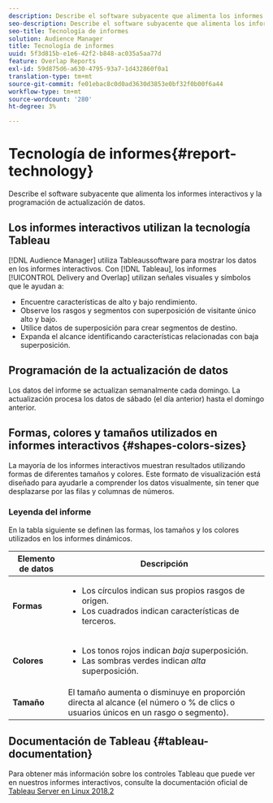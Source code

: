 ```yaml
---
description: Describe el software subyacente que alimenta los informes interactivos y la programación de actualización de datos.
seo-description: Describe el software subyacente que alimenta los informes interactivos y la programación de actualización de datos.
seo-title: Tecnología de informes
solution: Audience Manager
title: Tecnología de informes
uuid: 5f3d815b-e1e6-42f2-b848-ac035a5aa77d
feature: Overlap Reports
exl-id: 59d875d6-a630-4795-93a7-1d432860f0a1
translation-type: tm+mt
source-git-commit: fe01ebac8c0d0ad3630d3853e0bf32f0b00f6a44
workflow-type: tm+mt
source-wordcount: '280'
ht-degree: 3%

---
```


# Tecnología de informes{#report-technology}

Describe el software subyacente que alimenta los informes interactivos y la programación de actualización de datos.

<!-- 

c_report_technology.xml

 -->

## Los informes interactivos utilizan la tecnología Tableau

[!DNL Audience Manager] utiliza  [](https://www.tableausoftware.com/) Tableaussoftware para mostrar los datos en los informes interactivos. Con [!DNL Tableau], los informes [!UICONTROL Delivery and Overlap] utilizan señales visuales y símbolos que le ayudan a:

* Encuentre características de alto y bajo rendimiento.
* Observe los rasgos y segmentos con superposición de visitante único alto y bajo.
* Utilice datos de superposición para crear segmentos de destino.
* Expanda el alcance identificando características relacionadas con baja superposición.

## Programación de la actualización de datos

Los datos del informe se actualizan semanalmente cada domingo. La actualización procesa los datos de sábado (el día anterior) hasta el domingo anterior.

## Formas, colores y tamaños utilizados en informes interactivos {#shapes-colors-sizes}

La mayoría de los informes interactivos muestran resultados utilizando formas de diferentes tamaños y colores. Este formato de visualización está diseñado para ayudarle a comprender los datos visualmente, sin tener que desplazarse por las filas y columnas de números.

<!-- 

r_legend.xml

 -->

### Leyenda del informe

En la tabla siguiente se definen las formas, los tamaños y los colores utilizados en los informes dinámicos.

<table id="table_EC180A96E3784FC6B81FCFB546C4A3FA"> 
 <thead> 
  <tr> 
   <th colname="col1" class="entry"> Elemento de datos </th> 
   <th colname="col2" class="entry"> Descripción </th> 
  </tr> 
 </thead>
 <tbody> 
  <tr> 
   <td colname="col1"> <b>Formas</b> </td> 
   <td colname="col2"> 
    <ul id="ul_076773ABD0BB4CE6834ACFA8B3D6AC2E"> 
     <li id="li_BBAB37A6EC1549B48C0E4D3BFAF7062C">Los círculos indican sus propios rasgos de origen. </li> 
     <li id="li_371331AE984A4A999CE0596EA13987E0">Los cuadrados indican características de terceros. </li> 
    </ul> </td> 
  </tr> 
  <tr> 
   <td colname="col1"> <b>Colores</b> </td> 
   <td colname="col2"> 
    <ul id="ul_F5D243297F0C4E5A8EDCBD28A548869E"> 
     <li id="li_332EB873A35440E6BB6093E36A0FAC3D">Los tonos rojos indican <i>baja</i> superposición. </li> 
     <li id="li_29DFDB1218DF4069B5DCFF841D48EF56">Las sombras verdes indican <i>alta</i> superposición. </li> 
    </ul> </td> 
  </tr> 
  <tr> 
   <td colname="col1"> <b>Tamaño</b> </td> 
   <td colname="col2"> El tamaño aumenta o disminuye en proporción directa al alcance (el número o % de clics o usuarios únicos en un rasgo o segmento). </td> 
  </tr> 
 </tbody> 
</table>

## Documentación de Tableau {#tableau-documentation}

Para obtener más información sobre los controles Tableau que puede ver en nuestros informes interactivos, consulte la documentación oficial de [Tableau Server en Linux 2018.2](https://help.tableau.com/v2018.2/server-linux/en-us/get_started_server.htm)
